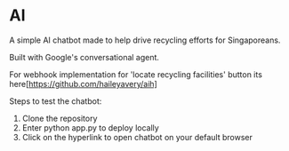 # AI

A simple AI chatbot made to help drive recycling efforts for Singaporeans.

Built with Google's conversational agent.

For webhook implementation for 'locate recycling facilities' button its here[https://github.com/haileyavery/aih]

Steps to test the chatbot:
1. Clone the repository
2. Enter python app.py to deploy locally
3. Click on the hyperlink to open chatbot on your default browser
